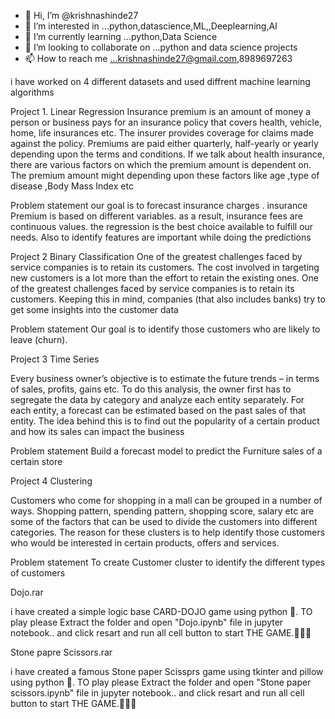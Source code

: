 - 👋 Hi, I’m @krishnashinde27
- 👀 I’m interested in ...python,datascience,ML,,Deeplearning,AI
- 🌱 I’m currently learning ...python,Data Science
- 💞️ I’m looking to collaborate on ...python and data science projects
- 📫 How to reach me ...krishnashinde27@gmail.com,8989697263

<!---
krishnashinde27/krishnashinde27 is a ✨ special ✨ repository because its `README.md` (this file) appears on your GitHub profile.
You can click the Preview link to take a look at your changes.
--->
i have worked on 4 different datasets and used diffrent machine learning algorithms 

Project 1. Linear Regression 
Insurance premium is an amount of money a person  or business pays for an insurance policy that covers health, vehicle, home, life insurances etc. The insurer provides coverage for claims made against the policy.  Premiums are paid either quarterly, half-yearly or yearly depending upon the terms and conditions. 
If we talk about health insurance, there are various factors on which the premium amount is dependent on. The premium amount might depending upon these factors like age ,type of disease ,Body Mass Index etc

Problem statement
our goal is to forecast  insurance  charges . insurance Premium is  based  on different  variables.  as a  result, insurance fees are continuous values. the regression is the best choice available to  fulfill our needs.
Also to identify features are important while doing the predictions 



Project 2 Binary Classification
One of the greatest challenges faced by service companies is to retain its customers. The cost involved in targeting new customers is a lot more than the effort to retain the existing ones. One of the greatest challenges faced by service companies is to retain its customers. Keeping this in mind, companies (that also includes banks) try to get some insights into the customer data

Problem statement
Our goal is to identify those customers who are likely to leave (churn). 





Project 3 Time Series

Every business owner’s objective is to estimate the future trends – in terms of sales, profits, gains etc. To do this analysis, the owner first has to segregate the data by category and analyze each entity separately. For each entity, a forecast can be estimated based on the past sales of that entity. The idea behind this is to find out the popularity of a certain product and how its sales can impact the business

Problem statement
Build a forecast model to predict the Furniture sales of a certain store



Project 4 Clustering

Customers who come for shopping in a mall can be grouped in a number of ways. Shopping pattern, spending pattern, shopping score, salary etc are some of the factors that can be used to divide the customers into different categories.
The reason for these clusters is to help identify those customers who would be interested in certain products, offers and services.

Problem statement
To create Customer cluster to identify the different types of customers 


Dojo.rar

i have created a simple logic base CARD-DOJO game using python 🐍. 
TO play please Extract the folder and open "Dojo.ipynb" file in jupyter notebook..
and click resart and run all cell button to start THE GAME.🙂👍🏻


Stone papre Scissors.rar

 i have created a famous Stone paper Scissprs game using tkinter and pillow using python 🐍. 
  TO play please Extract the folder and open "Stone paper scissors.ipynb" file in jupyter notebook..
and click resart and run all cell button to start THE GAME.🙂👍🏻








